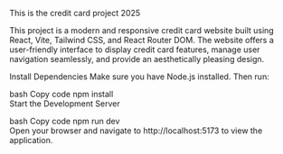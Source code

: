 This is the credit card project 2025

This project is a modern and responsive credit card website built using React, Vite, Tailwind CSS, and React Router DOM. The website offers a user-friendly interface to display credit card features, manage user navigation seamlessly, and provide an aesthetically pleasing design.

Install Dependencies
Make sure you have Node.js installed. Then run:

bash
Copy code
npm install  
Start the Development Server

bash
Copy code
npm run dev  
Open your browser and navigate to http://localhost:5173 to view the application.